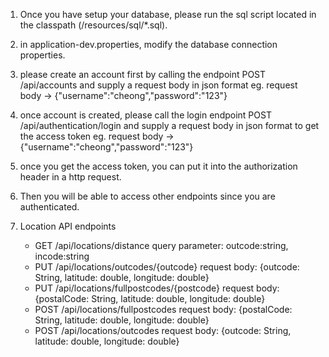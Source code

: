 1. Once you have setup your database, please run the sql script located in the classpath (/resources/sql/*.sql).
2. in application-dev.properties, modify the database connection properties.
3. please create an account first by calling the endpoint POST /api/accounts and supply a request body in json format
   eg.  request body -> {"username":"cheong","password":"123"}
4. once account is created, please call the login endpoint POST /api/authentication/login and supply a request body in json format to get the access token
   eg. request body -> {"username":"cheong","password":"123"}
5. once you get the access token, you can put it into the authorization header in a http request.
6. Then you will be able to access other endpoints since you are authenticated.

7. Location API endpoints
   - GET /api/locations/distance query parameter: outcode:string, incode:string
   - PUT /api/locations/outcodes/{outcode} request body: {outcode: String, latitude: double, longitude: double}
   - PUT /api/locations/fullpostcodes/{postcode} request body: {postalCode: String, latitude: double, longitude: double}
   - POST /api/locations/fullpostcodes request body: {postalCode: String, latitude: double, longitude: double}
   - POST /api/locations/outcodes request body: {outcode: String, latitude: double, longitude: double}
